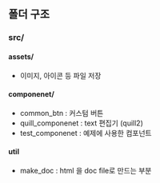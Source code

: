 ## 폴더 구조
### src/
#### assets/
- 이미지, 아이콘 등 파일 저장

#### componenet/
- common_btn : 커스텀 버튼
- quill_componenet : text 편집기 (quill2)
- test_componenet : 예제에 사용한 컴포넌트

#### util
- make_doc : html 을 doc file로 만드는 부분
